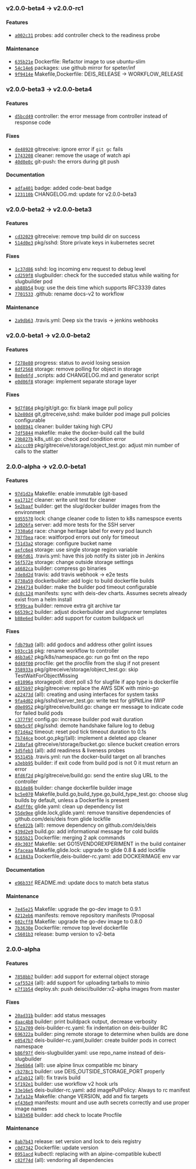 ### v2.0.0-beta4 -> v2.0.0-rc1

#### Features

 - [`a002c31`](https://github.com/deis/builder/commit/a002c3174aabe8aab0ca7675bc370f438919478e) probes: add controller check to the readiness probe


#### Maintenance

 - [`635b21e`](https://github.com/deis/builder/commit/635b21ed10e1353ab227dee9116e0d9f70c616ba) Dockerfile: Refactor image to use ubuntu-slim
 - [`54c14e6`](https://github.com/deis/builder/commit/54c14e6ea129c2fe68e7781849b0907ea2e6f729) packages: use github mirror for speter/inf
 - [`9f9414e`](https://github.com/deis/builder/commit/9f9414e3d01d44b7fc79a5aa732f1f56ef789656) Makefile,Dockerfile: DEIS_RELEASE -> WORKFLOW_RELEASE

### v2.0.0-beta3 -> v2.0.0-beta4

#### Features

 - [`d5bcd49`](https://github.com/deis/builder/commit/d5bcd49cd9c525067eb6f19cb0eb3e805ec9d680) controller: the error message from controller instead of response code

#### Fixes

 - [`de48920`](https://github.com/deis/builder/commit/de48920731b7d61a78a96fb1807f5e5a6caeef1b) gitreceive: ignore error if `git gc` fails
 - [`1743208`](https://github.com/deis/builder/commit/1743208e551f5deaef3bbfc82949874dc6f63cc8) cleaner: remove the usage of watch api
 - [`40d0e0c`](https://github.com/deis/builder/commit/40d0e0c8033de6fc8667a08a66e8d92848ba648e) git-push: the errors during git push

#### Documentation

 - [`adfa401`](https://github.com/deis/builder/commit/adfa4018232adf7f1b47849467a5c6ab09cf615a) badge: added code-beat badge
 - [`123110b`](https://github.com/deis/builder/commit/123110b802f8c244b87f3212f56ab5034ebdb82d) CHANGELOG.md: update for v2.0.0-beta3

### v2.0.0-beta2 -> v2.0.0-beta3

#### Features

 - [`cd32029`](https://github.com/deis/builder/commit/cd3202999bc0b265332509e9f60aee6fbd7b442f) gitreceive: remove tmp build dir on success
 - [`514d0e3`](https://github.com/deis/builder/commit/514d0e3f604de5ddb2450d0b7a5b5729325573e8) pkg/sshd: Store private keys in kubernetes secret

#### Fixes

 - [`1c37d86`](https://github.com/deis/builder/commit/1c37d86feae5925f430c2825c81abc5104cc1453) sshd: log incoming env request to debug level
 - [`cd259f8`](https://github.com/deis/builder/commit/cd259f86e547996944f6312d5e0dc2fe43c19ded) slugbuilder: check for the succeded status while waiting for slugbuilder pod
 - [`ab88b54`](https://github.com/deis/builder/commit/ab88b5412c9e7f848dc57de060f7215e8dc66e1b) bug: use the deis time which supports RFC3339 dates
 - [`7701533`](https://github.com/deis/builder/commit/7701533b0a8cb334bdf9a18547db08d6efc62ff3) .github: rename docs-v2 to workflow

#### Maintenance

 - [`2a9db63`](https://github.com/deis/builder/commit/2a9db634a43427057f783a063ea122275c18f322) .travis.yml: Deep six the travis -> jenkins webhooks

### v2.0.0-beta1 -> v2.0.0-beta2

#### Features

 - [`f278e80`](https://github.com/deis/builder/commit/f278e80952d1b53a1edcad09667e11aca1db8ab3) progress: status to avoid losing session
 - [`8df2568`](https://github.com/deis/builder/commit/8df2568ee73ad2773df986728f5e595e55b299cb) storage: remove polling for object in storage
 - [`8ede6fd`](https://github.com/deis/builder/commit/8ede6fd09f7915029d1a412bbca7b28dd418c4d1) _scripts: add CHANGELOG.md and generator script
 - [`e0d06f8`](https://github.com/deis/builder/commit/e0d06f80be09d294baccd7a312b77cc2fa2af3a6) storage: implement separate storage layer

#### Fixes

 - [`9d7f864`](https://github.com/deis/builder/commit/9d7f864b92aef98fffd373731f6467804a183f7f) pkg/git/git.go: fix blank image pull policy
 - [`b2e80d4`](https://github.com/deis/builder/commit/b2e80d4bf234d2622b02085a602b93334229f972) git,gitreceive,sshd: make builder pod image pull policies configurable
 - [`b0d8941`](https://github.com/deis/builder/commit/b0d89417dc2432c3fbf1ccd082a43527c2611d0a) cleaner: builder taking high CPU
 - [`7df5844`](https://github.com/deis/builder/commit/7df58446337404e7050278359677a48d42b62b93) makefile: make the docker-build call the build
 - [`29b827b`](https://github.com/deis/builder/commit/29b827ba6ef4e76f9d21e642f1fe5737f6b427e7) k8s_util.go: check pod condition error
 - [`a1ccc09`](https://github.com/deis/builder/commit/a1ccc09fea62934c1e07998c044a2265cadba660) pkg/gitreceive/storage/object_test.go: adjust min number of calls to the statter

### 2.0.0-alpha -> v2.0.0-beta1

#### Features

 - [`97d1d2a`](https://github.com/deis/builder/commit/97d1d2a4019a245a9b5498bc293ba1a56d3ed395) Makefile: enable immutable (git-based
 - [`ea1712f`](https://github.com/deis/builder/commit/ea1712f6c9d2cf8684acebe86dea46244e20d2d6) cleaner: write unit test for cleaner
 - [`5e2baaf`](https://github.com/deis/builder/commit/5e2baaffc965e524fb4ed03231e77c667227550c) builder: get the slug/docker builder images from the environment
 - [`6955570`](https://github.com/deis/builder/commit/69555705190db894e1aab28a5cfb2fc3c41f1264) lock: change cleaner code to listen to k8s namespsce events
 - [`1d926fa`](https://github.com/deis/builder/commit/1d926fae1128e29b71817d59f3c2d3521f855f7a) server: add more tests for the SSH server
 - [`7330a6d`](https://github.com/deis/builder/commit/7330a6de7c9639ac338cb0625318d8cc49bbff52) race: change heritage label for every pod launch
 - [`707fbea`](https://github.com/deis/builder/commit/707fbea094e02c3353d39068e211c2ea127ec99e) race: waitforpod errors out only for timeout
 - [`f51d3a2`](https://github.com/deis/builder/commit/f51d3a2fb374f12f04c45d941362c4f5c6c5ae23) storage: configure bucket name
 - [`aefc6e4`](https://github.com/deis/builder/commit/aefc6e4dd1ce1a1bb95cce7d44c1cbcf5f78fe40) storage: use single storage region variable
 - [`096fd61`](https://github.com/deis/builder/commit/096fd611ff3232365f53089700541c812d211cc8) .travis.yml: have this job notify its sister job in Jenkins
 - [`56f572e`](https://github.com/deis/builder/commit/56f572e9c4f1c975af2570449b3e9d848deaf160) storage: change outside storage settings
 - [`a6682ca`](https://github.com/deis/builder/commit/a6682cacc44a1c64eb2ee0390b085a32d7ff7580) builder: compress go binaries
 - [`7de8d2d`](https://github.com/deis/builder/commit/7de8d2d660fbde09e716e3c094b456d33f0259e2) travis: add travis webhook -> e2e tests
 - [`8738a59`](https://github.com/deis/builder/commit/8738a5927014858f987560cc7f1e373d356d2a7c) dockerbuilder: add logic to build dockerfile builds
 - [`2944714`](https://github.com/deis/builder/commit/2944714899035f7fc99f16b52ba1e1da3f570c2a) builder: make the builder pod timeout configurable
 - [`dc0c124`](https://github.com/deis/builder/commit/dc0c12436069cd20eb57b84d11f55adbfac0bbef) manifests: sync with deis-dev charts. Assumes secrets already exist from a helm install
 - [`9f99caa`](https://github.com/deis/builder/commit/9f99caae709bd0bd6f448a37e107e3707c07e545) builder: remove extra git archive tar
 - [`66539c2`](https://github.com/deis/builder/commit/66539c23cdc403a79f5a78c07f685c91b810cc54) builder: adjust dockerbuilder and slugrunner templates
 - [`b88e6ed`](https://github.com/deis/builder/commit/b88e6ed3240133d4481309a65c4feafc1a01dcd4) builder: add support for custom buildpack url

#### Fixes

 - [`fdb79a9`](https://github.com/deis/builder/commit/fdb79a9af8d64908d4cd3073a5d4a0b2f9ed4e7a) (all): add godocs and address other golint issues
 - [`b93cc16`](https://github.com/deis/builder/commit/b93cc16e4e8c2faaa911bda16a64fe71133df240) pkg: rename workflow to controller
 - [`46b3a67`](https://github.com/deis/builder/commit/46b3a6759d5f83765941d730ec2f57a82e98c098) pkg/k8s/namespace.go: run go fmt on the repo
 - [`0d49f00`](https://github.com/deis/builder/commit/0d49f006b1638431708d81f1bdf681e1e20ee679) procfile: get the procfile from the slug if not present
 - [`358933a`](https://github.com/deis/builder/commit/358933a9f1cccf5f45fb8f35c4906f110bc59840) pkg/gitreceive/storage/object_test.go: skip TestWaitForObjectMissing
 - [`e81096a`](https://github.com/deis/builder/commit/e81096ace03793653ffa0ee4d088a697f3349549) storagepoll: dont poll s3 for slugfile if app type is dockerfile
 - [`4875b97`](https://github.com/deis/builder/commit/4875b97646da3c1f961a18c790752073175d3b38) pkg/gitreceive: replace the AWS SDK with minio-go
 - [`a22473d`](https://github.com/deis/builder/commit/a22473d9140585dfd87b3dc6b42b760f6daada98) (all): creating and using interfaces for system tasks
 - [`9fa4d02`](https://github.com/deis/builder/commit/9fa4d021e0b42cf8aa234c635d3a552a76d32d6c) pkg/sshd/server_test.go: write test for gitPktLine (WIP
 - [`d0e0952`](https://github.com/deis/builder/commit/d0e09520b9735f6fdcb754cd5cfbc4ba10b2c7a8) pkg/gitreceive/build.go: change err message to indicate code for failed build pods
 - [`c377f9f`](https://github.com/deis/builder/commit/c377f9f10098e90b91e3cece691454e0a061c64e) config.go: increase builder pod wait duration
 - [`60e5c9f`](https://github.com/deis/builder/commit/60e5c9f5903cd0ea155bfae5e067916a565c7e21) pkg/sshd: demote handshake failure log to debug
 - [`071d4a2`](https://github.com/deis/builder/commit/071d4a202a2fc6abfb59078ab327e07a8700f519) timeout: reset pod tick timeout duration to 0.1s
 - [`fb744ce`](https://github.com/deis/builder/commit/fb744ceb6b069aaaacd6ac342b0f174673f707c0) boot.go,pkg/(all): implement a deleted app cleaner
 - [`210afa4`](https://github.com/deis/builder/commit/210afa455cfc269f29d578298f558e91d6e7caf4) gitreceive/storage/bucket.go: silence bucket creation errors
 - [`3d5feb3`](https://github.com/deis/builder/commit/3d5feb38c6cecd1550bee7fb16f00eddc41e7741) (all): add readiness & liveness probes
 - [`953145b`](https://github.com/deis/builder/commit/953145b7c941e51934b0152e3e6f9a568586b0a1) .travis.yml: run the docker-build target on all branches
 - [`a3ebb95`](https://github.com/deis/builder/commit/a3ebb95456fa173d3772ecaa81c080964598e4b9) builder: if exit code from build pod is not 0 it must return an error
 - [`8fd6f2d`](https://github.com/deis/builder/commit/8fd6f2df24de4eefccddbaac12ff6aa3da16a89b) pkg/gitreceive/build.go: send the entire slug URL to the controller
 - [`8b1de86`](https://github.com/deis/builder/commit/8b1de86c7ace3e822c254d7920429b706258bbef) builder: change dockerfile builder image
 - [`bc5e070`](https://github.com/deis/builder/commit/bc5e070b4dd2be1eb0899aeadf890f342508f6d6) Makefile,build.go,build_type.go,build_type_test.go: choose slug builds by default, unless a Dockerfile is present
 - [`45dff0c`](https://github.com/deis/builder/commit/45dff0cb9e374bf15548c135178984df67a56823) glide.yaml: clean up dependency list
 - [`55de9ee`](https://github.com/deis/builder/commit/55de9ee0db74d672b6e6b3f0398654f613d0d094) glide.lock,glide.yaml: remove transitive dependencies of github.com/deis/deis from glide lockfile
 - [`6fe022b`](https://github.com/deis/builder/commit/6fe022b0b6313bdd823f5b7fdf30c7e658002e38) (all): remove dependency on github.com/deis/deis
 - [`439d2e9`](https://github.com/deis/builder/commit/439d2e9033877e380b70ad53eaf0bdd8da26a104) build.go: add informational message for cold builds
 - [`9165b21`](https://github.com/deis/builder/commit/9165b21caf842c6b8c7a725e41be7e4b5cdab344) Dockerfile: merging 2 apk commands
 - [`49c303f`](https://github.com/deis/builder/commit/49c303f24f46dfbda25ec95228620a7408f9cf92) Makefile: set GO15VENDOREXPERIMENT in the build container
 - [`5faceaa`](https://github.com/deis/builder/commit/5faceaa02ec1f0c65689c0c8dec43ba9be696e3e) Makefile,glide.lock: upgrade to glide 0.8 & add lockfile
 - [`4c1843a`](https://github.com/deis/builder/commit/4c1843a111a7621290940ee8f7236cea11586753) Dockerfile,deis-builder-rc.yaml: add DOCKERIMAGE env var

#### Documentation

 - [`e96b33f`](https://github.com/deis/builder/commit/e96b33f42cc3dc874d7df30f625cdca89b9fdc65) README.md: update docs to match beta status

#### Maintenance

 - [`7e45e25`](https://github.com/deis/builder/commit/7e45e25cad219816d045d8553acb171bc781fbb1) Makefile: upgrade the go-dev image to 0.9.1
 - [`4212eb6`](https://github.com/deis/builder/commit/4212eb6a8959185346b192f0cc11de0443ec061a) manifests: remove repository manifests (Proposal
 - [`602cff8`](https://github.com/deis/builder/commit/602cff845aa75fcb0d6857e266df78ede2eb48f3) Makefile: upgrade the go-dev image to 0.8.0
 - [`7b3630e`](https://github.com/deis/builder/commit/7b3630e926fb73f473a891bd0a3b2a49a90fb491) Dockerfile: remove top level dockerfile
 - [`c5601b3`](https://github.com/deis/builder/commit/c5601b398ccc2e080e733eeb5f4a07eaf4d3070b) release: bump version to v2-beta

### 2.0.0-alpha

#### Features

 - [`7858bb7`](https://github.com/deis/builder/commit/7858bb798bb47f5e5dfc78578204d9793b9650b9) builder: add support for external object storage
 - [`caf5524`](https://github.com/deis/builder/commit/caf55242ed952c964b7abf16578495b979c07e8f) (all): add support for uploading tarballs to minio
 - [`e7f1b54`](https://github.com/deis/builder/commit/e7f1b544d017bdb13c2adba998c24b46527ac4cd) deploy.sh: push deisci/builder:v2-alpha images from master

#### Fixes

 - [`20ad31b`](https://github.com/deis/builder/commit/20ad31ba8b058aebcbed3efc03b43d71a7cde9e8) builder: add status messages
 - [`daac4b8`](https://github.com/deis/builder/commit/daac4b822a94554799c8503e5e7662592492b7f0) builder: print buildpack output, decrease verbosity
 - [`572a709`](https://github.com/deis/builder/commit/572a70947d46adb94a019e719291fff1f8c62a66) deis-builder-rc.yaml: fix indentation on deis-builder RC
 - [`696322a`](https://github.com/deis/builder/commit/696322ad799101b09c77e970ce6c20ca8d30a206) builder: ping remote storage to determine when builds are done
 - [`e0547b7`](https://github.com/deis/builder/commit/e0547b7d7deebdfd16e784475051075026c098d9) deis-builder-rc.yaml,builder: create builder pods in correct namespace
 - [`b86f97f`](https://github.com/deis/builder/commit/b86f97fa5e3640f69ce846b2dd02df56ae248e7b) deis-slugbuilder.yaml: use repo_name instead of deis-slugbuilder
 - [`76e6b64`](https://github.com/deis/builder/commit/76e6b6495a0872888536ed93ab447a92b9b1f44d) (all): use alpine linux compatible mc binary
 - [`cb278c1`](https://github.com/deis/builder/commit/cb278c1973c3f988471860940601545f9db6ade1) builder: use DEIS_OUTSIDE_STORAGE_PORT properly
 - [`af2ab12`](https://github.com/deis/builder/commit/af2ab129c608e999b7257a338a0474b0620bc975) (all): fix travis build
 - [`5f192e1`](https://github.com/deis/builder/commit/5f192e12a7f36dfeb4cf8c18bef51e0f0c7af594) builder: use workflow v2 hook urls
 - [`33e16e5`](https://github.com/deis/builder/commit/33e16e54683a20e4608d9a139f014aa4c8b5452e) deis-builder-rc.yaml: add imagePullPolicy: Always to rc manifest
 - [`7afa12e`](https://github.com/deis/builder/commit/7afa12e216239832cde3af33b00571260ccb4f18) Makefile: change VERSION, add and fix targets
 - [`ef436e9`](https://github.com/deis/builder/commit/ef436e93b67f4021cd93981ba98784e367167c03) manifests: mount and use auth secrets correctly and use proper image names
 - [`b183450`](https://github.com/deis/builder/commit/b18345073f1445c1e338924f7ba835fb0cd20bc7) builder: add check to locate Procfile

#### Maintenance

 - [`8ab7b43`](https://github.com/deis/builder/commit/8ab7b43b5020c3d489534ce045114e4e114011e7) release: set version and lock to deis registry
 - [`c0d7342`](https://github.com/deis/builder/commit/c0d734208c8b1da5de5d91d16e72cbf40ba4c99f) Dockerfile: update version
 - [`0951acd`](https://github.com/deis/builder/commit/0951acdd5d275ce2f4a8dbe07af99704f4bfab9b) kubectl: replacing with an alpine-compatible kubectl
 - [`c82f74d`](https://github.com/deis/builder/commit/c82f74d943f760a1f808b7f395c4fbca94a3d097) (all): vendoring all dependencies
